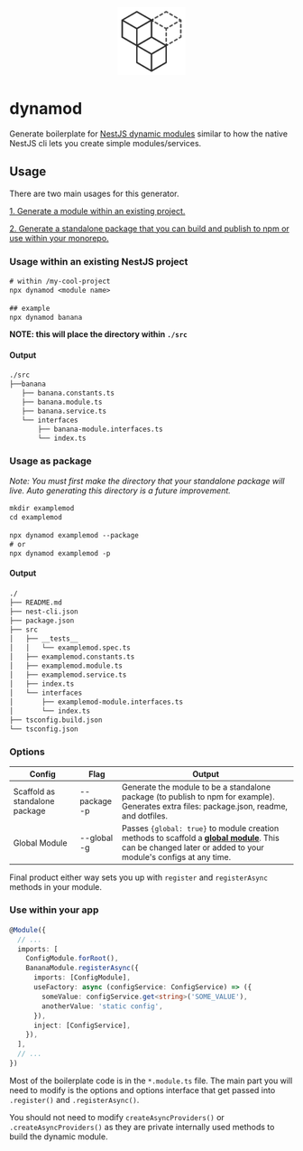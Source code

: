 <div style="text-align: center;">
<img style="width: 120px;" src="./assets/dynamodlogo.svg">
</div>

# dynamod

Generate boilerplate for [NestJS dynamic modules](https://docs.nestjs.com/fundamentals/dynamic-modules#dynamic-modules) similar to how the native NestJS cli lets you create simple modules/services.

## Usage
There are two main usages for this generator.

[1. Generate a module within an existing project.](#usage-within-an-existing-nestjs-project)

[2. Generate a standalone package that you can build and publish to npm or use within your monorepo.](#usage-as-package)


### Usage within an existing NestJS project
```shell
# within /my-cool-project
npx dynamod <module name>

## example
npx dynamod banana
```
**NOTE: this will place the directory within `./src`**

#### Output
```shell
./src
├──banana
   ├── banana.constants.ts
   ├── banana.module.ts
   ├── banana.service.ts
   └── interfaces
       ├── banana-module.interfaces.ts
       └── index.ts
```

### Usage as package
_Note: You must first make the directory that your standalone package will live. Auto generating this directory is a future improvement._
```shell
mkdir examplemod
cd examplemod

npx dynamod examplemod --package
# or
npx dynamod examplemod -p
```

#### Output
```shell
./
├── README.md
├── nest-cli.json
├── package.json
├── src
│   ├── __tests__
│   │   └── examplemod.spec.ts
│   ├── examplemod.constants.ts
│   ├── examplemod.module.ts
│   ├── examplemod.service.ts
│   ├── index.ts
│   └── interfaces
│       ├── examplemod-module.interfaces.ts
│       └── index.ts
├── tsconfig.build.json
└── tsconfig.json
```

### Options

| Config | Flag | Output |                                                                                                       
|--------|------|--------|
| Scaffold as standalone package| --package <br/> -p | Generate the module to be a standalone package (to publish to npm for example). Generates extra files: package.json, readme, and dotfiles. |
| Global Module | --global <br/> -g  | Passes `{global: true}` to module creation methods to scaffold a [**global module**](https://docs.nestjs.com/modules#global-modules). This can be changed later or added to your module's configs at any time.|

Final product either way sets you up with `register` and `registerAsync` methods in your module.

### Use within your app
```typescript
@Module({
  // ...
  imports: [
    ConfigModule.forRoot(),
    BananaModule.registerAsync({
      imports: [ConfigModule],
      useFactory: async (configService: ConfigService) => ({
        someValue: configService.get<string>('SOME_VALUE'),
        anotherValue: 'static config',
      }),
      inject: [ConfigService],
    }),
  ],
  // ...
})
```

Most of the boilerplate code is in the `*.module.ts` file. The main part you will need to modify is the options and options interface that get passed into `.register()` and `.registerAsync()`.

You should not need to modify `createAsyncProviders()` or `.createAsyncProviders()` as they are private internally used methods to build the dynamic module.

